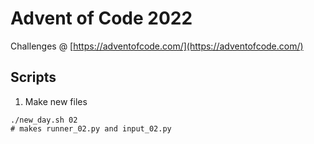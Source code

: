 # Advent of Code 2022

Challenges @ [https://adventofcode.com/](https://adventofcode.com/)

## Scripts

1. Make new files
```
./new_day.sh 02
# makes runner_02.py and input_02.py
```